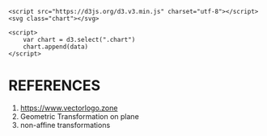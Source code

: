```
<script src="https://d3js.org/d3.v3.min.js" charset="utf-8"></script>
<svg class="chart"></svg>

<script>
    var chart = d3.select(".chart")
    chart.append(data)
</script>
```

# REFERENCES
1. https://www.vectorlogo.zone
2. Geometric Transformation on plane
3. non-affine transformations